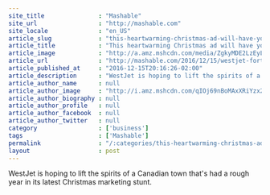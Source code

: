 ```yaml
---
site_title               : "Mashable"
site_url                 : "http://mashable.com"
site_locale              : "en_US"
article_slug             : "this-heartwarming-christmas-ad-will-have-you-reaching-for-the-tissues"
article_title            : "This heartwarming Christmas ad will have you reaching for the tissues"
article_image            : "http://a.amz.mshcdn.com/media/ZgkyMDE2LzEyLzE1L2QxL2U1ZjFjMDMyMWU2NjQyODQ4Mzc3YWM3NGNiOTk1YTcxLmMyMjE2LnBuZwpwCXRodW1iCTEyMDB4NjMwCmUJanBn/1f2d5b5e/921/e5f1c032-1e66-4284-8377-ac74cb995a71.jpg"
article_url              : "http://mashable.com/2016/12/15/westjet-fort-mcmurray-fire-christmas-ad/"
article_published_at     : "2016-12-15T20:16:26-02:00"
article_description      : "WestJet is hoping to lift the spirits of a Canadian town that's had a rough year in its latest Christmas marketing stunt."
article_author_name      : null
article_author_image     : "http://i.amz.mshcdn.com/qIOj69nBoMAxXRiYzx2wpLHJKTQ=/90x90/2016%2F09%2F15%2F63%2Fhttpsd2mhye01h4nj2n.cloudfront.netmediaZgkyMDE1LzA2.9eedc.jpg"
article_author_biography : null
article_author_profile   : null
article_author_facebook  : null
article_author_twitter   : null
category                 : ['business']
tags                     : ['Mashable']
permalink                : "/:categories/this-heartwarming-christmas-ad-will-have-you-reaching-for-the-tissues/"
layout                   : post
---
```


WestJet is hoping to lift the spirits of a Canadian town that's had a rough year in its latest Christmas marketing stunt.
